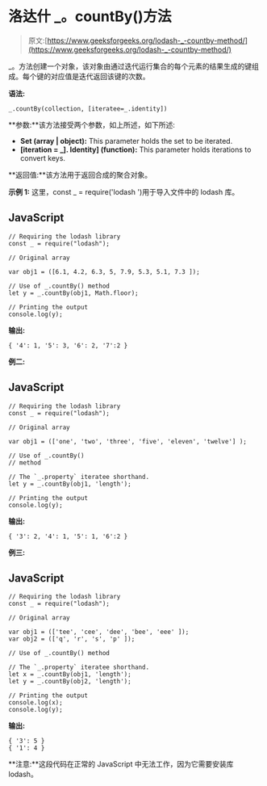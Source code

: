 # 洛达什 _。countBy()方法

> 原文:[https://www.geeksforgeeks.org/lodash-_-countby-method/](https://www.geeksforgeeks.org/lodash-_-countby-method/)

_。方法创建一个对象，该对象由通过迭代运行集合的每个元素的结果生成的键组成。每个键的对应值是迭代返回该键的次数。

**语法:**

```
_.countBy(collection, [iteratee=_.identity])

```

**参数:**该方法接受两个参数，如上所述，如下所述:

*   **Set (array | object):** This parameter holds the set to be iterated.
*   **[iteration = _]. Identity] (function):** This parameter holds iterations to convert keys.

**返回值:**该方法用于返回合成的聚合对象。

**示例 1:** 这里，const _ = require('lodash ')用于导入文件中的 lodash 库。

## JavaScript

```
// Requiring the lodash library 
const _ = require("lodash"); 

// Original array 

var obj1 = ([6.1, 4.2, 6.3, 5, 7.9, 5.3, 5.1, 7.3 ]);

// Use of _.countBy() method
let y = _.countBy(obj1, Math.floor);

// Printing the output 
console.log(y);
```

**输出:**

```
{ '4': 1, '5': 3, '6': 2, '7':2 }
```

**例二:**

## JavaScript

```
// Requiring the lodash library 
const _ = require("lodash"); 

// Original array 

var obj1 = (['one', 'two', 'three', 'five', 'eleven', 'twelve'] );

// Use of _.countBy() 
// method

// The `_.property` iteratee shorthand.
let y = _.countBy(obj1, 'length');    

// Printing the output 
console.log(y);
```

**输出:**

```
{ '3': 2, '4': 1, '5': 1, '6':2 }
```

**例三:**

## JavaScript

```
// Requiring the lodash library 
const _ = require("lodash"); 

// Original array 

var obj1 = (['tee', 'cee', 'dee', 'bee', 'eee' ]);
var obj2 = (['q', 'r', 's', 'p' ]);

// Use of _.countBy() method

// The `_.property` iteratee shorthand.
let x = _.countBy(obj1, 'length');    
let y = _.countBy(obj2, 'length');

// Printing the output 
console.log(x);
console.log(y);
```

**输出:**

```
{ '3': 5 }
{ '1': 4 }

```

**注意:**这段代码在正常的 JavaScript 中无法工作，因为它需要安装库 lodash。